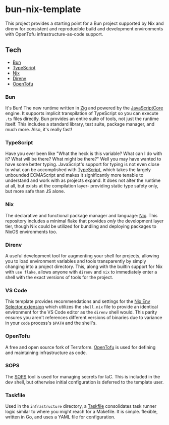 # bun-nix-template

This project provides a starting point for a Bun project supported by Nix and direnv for consistent and reproducible build and development environments with OpenTofu infrastructure-as-code support.

## Tech

- [Bun]
- [TypeScript]
- [Nix]
- [Direnv]
- [OpenTofu]

### Bun

It's Bun! The new runtime written in [Zig] and powered by the [JavaScriptCore] engine. It supports implicit transpilation of TypeScript so you can execute `.ts` files directly. Bun provides an entire suite of tools, not just the runtime itself. This includes a standard library, test suite, package manager, and much more. Also, it's really fast!

### TypeScript

Have you ever been like "What the heck is this variable? What can I do with it? What will be there? What might be there?" Well you may have wanted to have some better typing. JavaScript's support for typing is not even close to what can be accomplished with [TypeScript], which takes the largely unbounded ECMAScript and makes it significantly more tenable to understand and work with as projects expand. It does not alter the runtime at all, but exists at the compilation layer- providing static type safety only, but more safe than JS alone.

### Nix

The declarative and functional package manager and language: [Nix]. This repository includes a minimal flake that provides _only_ the development layer tier, though Nix could be utilized for bundling and deploying packages to NixOS environments too.

### Direnv

A useful development tool for augmenting your shell for projects, allowing you to load environment variables and tools transparently by simply changing into a project directory. This, along with the builtin support for Nix with `use flake`, allows anyone with `direnv` and `nix` to immediately enter a shell with the exact versions of tools for the project.

### VS Code

This template provides recommendations and settings for the [Nix Env Selector extension] which utilizes the `shell.nix` file to provide an identical environment for the VS Code editor as the `direnv` shell would. This parity ensures you aren't references different versions of binaries due to variance in your `code` process's `$PATH` and the shell's. 

### OpenTofu

A free and open source fork of Terraform. [OpenTofu] is used for defining and maintaining infrastructure as code.

### SOPS

The [SOPS] tool is used for managing secrets for IaC. This is included in the dev shell, but otherwise initial configuration is deferred to the template user. 

### Taskfile

Used in the `infrastructure` directory, a [Taskfile] consolidates task runner logic similar to where you might reach for a Makefile. It is simple. flexible, written in Go, and uses a YAML file for configuration.

<!-- References -->
[Bun]: https://bun.sh
[Nix Env Selector extension]: https://marketplace.visualstudio.com/items?itemName=arrterian.nix-env-selector
[JavaScriptCore]: https://developer.apple.com/documentation/javascriptcore
[Zig]: https://ziglang.org/
[TypeScript]: https://www.typescriptlang.org/
[Nix]: https://nixos.org/
[Direnv]: https://direnv.net/
[OpenTofu]: https://opentofu.org/
[SOPS]: https://getsops.io/
[Taskfile]: https://taskfile.dev/